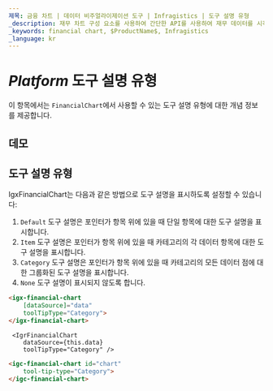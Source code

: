 ```yaml
---
제목: 금융 차트 | 데이터 비주얼라이제이션 도구 | Infragistics | 도구 설명 유형
_description: 재무 차트 구성 요소를 사용하여 간단한 API를 사용하여 재무 데이터를 시각화하십시오. 자세한 정보는 데모, 종속성, 사용법 및 도구 모음을보십시오.
_keywords: financial chart, $ProductName$, Infragistics
_language: kr
---
```

# $Platform$ 도구 설명 유형

이 항목에서는 `FinancialChart`에서 사용할 수 있는 도구 설명 유형에 대한 개념 정보를 제공합니다.

## 데모

<code-view style="height: 500px"
           data-demos-base-url="{environment:dvDemosBaseUrl}"
           iframe-src="{environment:dvDemosBaseUrl}/charts/financial-chart-tooltip-types"
           github-src="charts/financial-chart/tooltip-types">
</code-view>

<div class="divider--half"></div>

## 도구 설명 유형

IgxFinancialChart는 다음과 같은 방법으로 도구 설명을 표시하도록 설정할 수 있습니다:

1. `Default` 도구 설명은 포인터가 항목 위에 있을 때 단일 항목에 대한 도구 설명을 표시합니다.
1. `Item` 도구 설명은 포인터가 항목 위에 있을 때 카테고리의 각 데이터 항목에 대한 도구 설명을 표시합니다.
1. `Category` 도구 설명은 포인터가 항목 위에 있을 때 카테고리의 모든 데이터 점에 대한 그룹화된 도구 설명을 표시합니다.
1. `None` 도구 설명이 표시되지 않도록 합니다.

```html
<igx-financial-chart
    [dataSource]="data"
    toolTipType="Category">
</igx-financial-chart>
```

```tsx
 <IgrFinancialChart
    dataSource={this.data}
    toolTipType="Category" />
```

```html
<igc-financial-chart id="chart"
    tool-tip-type="Category">
</igc-financial-chart>
```
